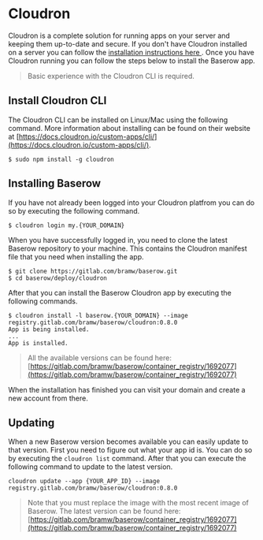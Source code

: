 # Cloudron

Cloudron is a complete solution for running apps on your server and keeping them
up-to-date and secure. If you don't have Cloudron installed on a server you can follow
the [installation instructions here ](https://docs.cloudron.io/installation/). Once
you have Cloudron running you can follow the steps below to install the Baserow app.

> Basic experience with the Cloudron CLI is required.

## Install Cloudron CLI

The Cloudron CLI can be installed on Linux/Mac using the following command. More
information about installing can be found on their website at
[https://docs.cloudron.io/custom-apps/cli/](https://docs.cloudron.io/custom-apps/cli/).

```
$ sudo npm install -g cloudron
```

## Installing Baserow

If you have not already been logged into your Cloudron platfrom you can do so by
executing the following command.

```
$ cloudron login my.{YOUR_DOMAIN}
```

When you have successfully logged in, you need to clone the latest Baserow repository
to your machine. This contains the Cloudron manifest file that you need when installing
the app.

```
$ git clone https://gitlab.com/bramw/baserow.git
$ cd baserow/deploy/cloudron
```

After that you can install the Baserow Cloudron app by executing the following commands.

```
$ cloudron install -l baserow.{YOUR_DOMAIN} --image registry.gitlab.com/bramw/baserow/cloudron:0.8.0
App is being installed.
...
App is installed.
```

> All the available versions can be found here:
> [https://gitlab.com/bramw/baserow/container_registry/1692077](https://gitlab.com/bramw/baserow/container_registry/1692077)

When the installation has finished you can visit your domain and create a new account
from there.

## Updating

When a new Baserow version becomes available you can easily update to that version.
First you need to figure out what your app id is. You can do so by executing the
`cloudron list` command. After that you can execute the following command to update to
the latest version.

```
cloudron update --app {YOUR_APP_ID} --image registry.gitlab.com/bramw/baserow/cloudron:0.8.0
```

> Note that you must replace the image with the most recent image of Baserow. The
> latest version can be found here: 
> [https://gitlab.com/bramw/baserow/container_registry/1692077](https://gitlab.com/bramw/baserow/container_registry/1692077)

